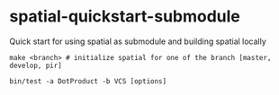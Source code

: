 # spatial-quickstart-submodule
Quick start for using spatial as submodule and building spatial locally

```
make <branch> # initialize spatial for one of the branch [master, develop, pir]

bin/test -a DotProduct -b VCS [options]
```

